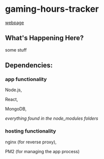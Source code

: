 # gaming-hours-tracker

[webpage](https://lucas.su-keun.kim/gaming-hours-tracker)

## What's Happening Here?

some stuff

## Dependencies: 

### app functionality

Node.js,

React,

MongoDB,

*everything found in the node_modules folders*

### hosting functionality

nginx (for reverse proxy),

PM2 (for managing the app process)